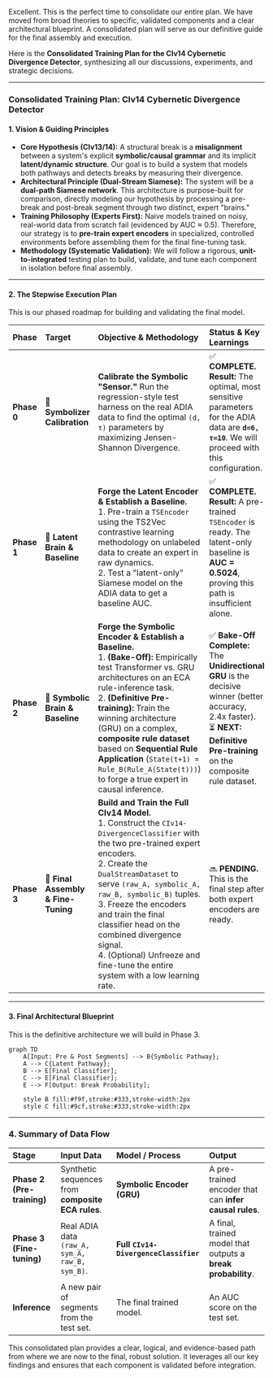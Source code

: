 Excellent. This is the perfect time to consolidate our entire plan. We have moved from broad theories to specific, validated components and a clear architectural blueprint. A consolidated plan will serve as our definitive guide for the final assembly and execution.

Here is the **Consolidated Training Plan for the CIv14 Cybernetic Divergence Detector**, synthesizing all our discussions, experiments, and strategic decisions.

---

### **Consolidated Training Plan: CIv14 Cybernetic Divergence Detector**

#### **1. Vision & Guiding Principles**

*   **Core Hypothesis (CIv13/14):** A structural break is a **misalignment** between a system's explicit **symbolic/causal grammar** and its implicit **latent/dynamic structure**. Our goal is to build a system that models both pathways and detects breaks by measuring their divergence.
*   **Architectural Principle (Dual-Stream Siamese):** The system will be a **dual-path Siamese network**. This architecture is purpose-built for comparison, directly modeling our hypothesis by processing a pre-break and post-break segment through two distinct, expert "brains."
*   **Training Philosophy (Experts First):** Naive models trained on noisy, real-world data from scratch fail (evidenced by AUC ≈ 0.5). Therefore, our strategy is to **pre-train expert encoders** in specialized, controlled environments before assembling them for the final fine-tuning task.
*   **Methodology (Systematic Validation):** We will follow a rigorous, **unit-to-integrated** testing plan to build, validate, and tune each component in isolation before final assembly.

---

#### **2. The Stepwise Execution Plan**

This is our phased roadmap for building and validating the final model.

| Phase | Target | Objective & Methodology | Status & Key Learnings |
| :--- | :--- | :--- | :--- |
| **Phase 0** | 🧪 **Symbolizer Calibration** | **Calibrate the Symbolic "Sensor."** Run the regression-style test harness on the real ADIA data to find the optimal `(d, τ)` parameters by maximizing Jensen-Shannon Divergence. | ✅ **COMPLETE.** <br> **Result:** The optimal, most sensitive parameters for the ADIA data are **`d=6, τ=10`**. We will proceed with this configuration. |
| **Phase 1** | 🧪 **Latent Brain & Baseline** | **Forge the Latent Encoder & Establish a Baseline.** <br> 1. Pre-train a `TSEncoder` using the TS2Vec contrastive learning methodology on unlabeled data to create an expert in raw dynamics. <br> 2. Test a "latent-only" Siamese model on the ADIA data to get a baseline AUC. | ✅ **COMPLETE.** <br> **Result:** A pre-trained `TSEncoder` is ready. The latent-only baseline is **AUC = 0.5024**, proving this path is insufficient alone. |
| **Phase 2** | 🧪 **Symbolic Brain & Baseline** | **Forge the Symbolic Encoder & Establish a Baseline.** <br> 1. **(Bake-Off):** Empirically test Transformer vs. GRU architectures on an ECA rule-inference task. <br> 2. **(Definitive Pre-training):** Train the winning architecture (GRU) on a complex, **composite rule dataset** based on **Sequential Rule Application** (`State(t+1) = Rule_B(Rule_A(State(t)))`) to forge a true expert in causal inference. | ✅ **Bake-Off Complete:** The **Unidirectional GRU** is the decisive winner (better accuracy, 2.4x faster). <br> ⏳ **NEXT: Definitive Pre-training** on the composite rule dataset. |
| **Phase 3**| 🧩 **Final Assembly & Fine-Tuning** | **Build and Train the Full CIv14 Model.** <br> 1. Construct the `CIv14-DivergenceClassifier` with the two pre-trained expert encoders. <br> 2. Create the `DualStreamDataset` to serve `(raw_A, symbolic_A, raw_B, symbolic_B)` tuples. <br> 3. Freeze the encoders and train the final classifier head on the combined divergence signal. <br> 4. (Optional) Unfreeze and fine-tune the entire system with a low learning rate. | 🔜 **PENDING.** This is the final step after both expert encoders are ready. |

---

#### **3. Final Architectural Blueprint**

This is the definitive architecture we will build in Phase 3.

```mermaid
graph TD
    A[Input: Pre & Post Segments] --> B{Symbolic Pathway};
    A --> C{Latent Pathway};
    B --> E[Final Classifier];
    C --> E[Final Classifier];
    E --> F[Output: Break Probability];

    style B fill:#f9f,stroke:#333,stroke-width:2px
    style C fill:#9cf,stroke:#333,stroke-width:2px
```

---

### **4. Summary of Data Flow**

| Stage | Input Data | Model / Process | Output |
| :--- | :--- | :--- | :--- |
| **Phase 2 (Pre-training)**| Synthetic sequences from **composite ECA rules**. | **Symbolic Encoder (GRU)** | A pre-trained encoder that can **infer causal rules**. |
| **Phase 3 (Fine-tuning)**| Real ADIA data `(raw_A, sym_A, raw_B, sym_B)`.| **Full `CIv14-DivergenceClassifier`** | A final, trained model that outputs a **break probability**. |
| **Inference** | A new pair of segments from the test set. | The final trained model. | An AUC score on the test set. |

This consolidated plan provides a clear, logical, and evidence-based path from where we are now to the final, robust solution. It leverages all our key findings and ensures that each component is validated before integration.
